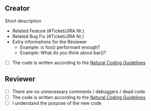 ## Creator
Short description

* Related Feature (#Ticket/JIRA Nr.)
* Related Bug Fix (#Ticket/JIRA Nr.)
* Extra informations for the Reviewer
   * Example: is foo() performant enough?
   * Example: What do you think about bar()?

- [ ] The code is written according to the [Netural Coding Guidelines](https://github.com/Netural/frontend-resources/tree/master/code-guidelines)

## Reviewer
- [ ] There are no unnecessary comments / debuggers / dead code
- [ ] The code is written according to the [Netural Coding Guidelines](https://github.com/Netural/frontend-resources/tree/master/code-guidelines)
- [ ] I understand the purpose of the new code
